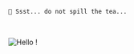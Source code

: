 ```
🤫 Ssst... do not spill the tea...
```

<br/>

![Hello !](https://api.visitorbadge.io/api/VisitorHit?user=kevinadhiguna&repo=laughing-lamp&label=thanks%20for%20dropping%20in%20!&labelColor=%23000000&countColor=%23FFFFFF)
